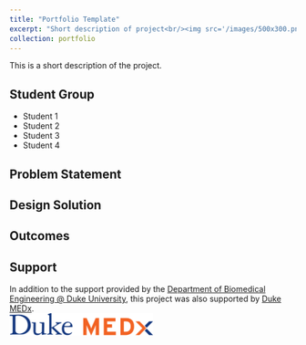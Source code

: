 ```yaml
---
title: "Portfolio Template"
excerpt: "Short description of project<br/><img src='/images/500x300.png'>"
collection: portfolio
---
```


This is a short description of the project.

## Student Group
* Student 1
* Student 2
* Student 3
* Student 4

## Problem Statement

## Design Solution

## Outcomes

## Support
In addition to the support provided by the [Department of Biomedical Engineering @ Duke University](https://bme.duke.edu), this project was also supported by [Duke MEDx](https://medx.duke.edu).
<br/>
<img src='/images/MEDx-Logo-CMYK-Horizontal-Standard.png' width="50%"/>
